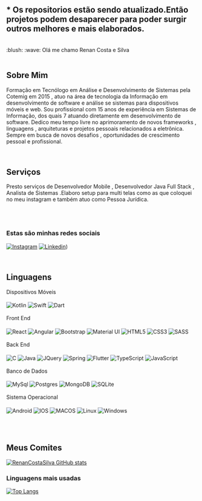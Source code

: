 
<h2> * Os repositorios estão sendo atualizado.Então projetos podem desaparecer para poder surgir outros melhores e mais elaborados. </h2></br>

<div style="display: inline_block;"> :blush: :wave: Olá me chamo  Renan Costa e Silva</div>
  
<div style="display: inline_block;"><br/>
<h2> Sobre Mim </h2>
<p>
  Formação em Tecnólogo em Análise e Desenvolvimento de Sistemas pela Cotemig em 2015 , atuo na área de tecnologia da Informação em desenvolvimento de software e análise se   
  sistemas para dispositivos móveis e web. Sou profissional com 15 anos de experiência em Sistemas de Informação, dos quais 7 atuando diretamente em desenvolvimento de software.
  Dedico meu tempo  livre  no aprimoramento de novos frameworks , linguagens  , arquiteturas e projetos pessoais relacionados a eletrônica. Sempre em busca de novos 
  desafios , oportunidades de crescimento pessoal e profissional.<br/>
</p>

</div>

<div style="display: inline_block;"><br/>
<h2> Serviços </h2>
<p>
  Presto serviços de Desenvolvedor Mobile , Desenvolvedor Java Full Stack , Analista de Sistemas .Elaboro setup para multi telas como as que coloquei no meu instagram e também atuo como Pessoa Jurídica.<br/><br/>
</p><br/>

</div>

### Estas são minhas redes sociais 
[![Instagram](https://img.shields.io/badge/Instagram-E4405F?style=for-the-badge&logo=instagram&logoColor=white)](https://www.instagram.com/cry_info/) 
[![Linkedin](https://img.shields.io/badge/LinkedIn-0077B5?style=for-the-badge&logo=linkedin&logoColor=white)](https://www.linkedin.com/in/renan-costa-e-silva/))


<div style="display: inline_block"><br/>
  <h2> Linguagens </h2>
  <span> Dispositivos Móveis </span><br/><br/>
  <img align="center" alt="Kotlin" src="https://img.shields.io/badge/Kotlin-0095D5?&style=for-the-badge&logo=kotlin&logoColor=white" />
  <img align="center" alt="Swift" src="https://img.shields.io/badge/Swift-FA7343?style=for-the-badge&logo=swift&logoColor=white" />
  <img align="center" alt="Dart" src="https://img.shields.io/badge/Dart-0175C2?style=for-the-badge&logo=dart&logoColor=white" />
</div>

<div style="display: inline_block"><br/>
  <span> Front End </span><br/><br/>
  <img align="center" alt="React" src="https://img.shields.io/badge/React-20232A?style=for-the-badge&logo=react&logoColor=61DAFB" />
  <img align="center" alt="Angular" src="https://img.shields.io/badge/Angular-DD0031?style=for-the-badge&logo=angular&logoColor=white" />
  <img align="center" alt="Bootstrap" src="https://img.shields.io/badge/Bootstrap-563D7C?style=for-the-badge&logo=bootstrap&logoColor=white" />
  <img align="center" alt="Material UI" src="https://img.shields.io/badge/Material--UI-0081CB?style=for-the-badge&logo=material-ui&logoColor=white" />
  <img align="center" alt="HTML5" src="https://img.shields.io/badge/HTML-239120?style=for-the-badge&logo=html5&logoColor=white" />
  <img align="center" alt="CSS3" src="https://img.shields.io/badge/CSS-239120?&style=for-the-badge&logo=css3&logoColor=white)" />
  <img align="center" alt="SASS" src="https://img.shields.io/badge/Sass-CC6699?style=for-the-badge&logo=sass&logoColor=white" />
</div>

<div style="display: inline_block"><br/>
  <span> Back End </span><br/><br/>
  <img align="center" alt="C" src="https://img.shields.io/badge/C-00599C?style=for-the-badge&logo=c&logoColor=white" />
  <img align="center" alt="Java" src="https://img.shields.io/badge/Java-ED8B00?style=for-the-badge&logo=openjdk&logoColor=white" />
  <img align="center" alt="JQuery" src="https://img.shields.io/badge/jQuery-0769AD?style=for-the-badge&logo=jquery&logoColor=white" />
  <img align="center" alt="Spring" src="https://img.shields.io/badge/Spring-6DB33F?style=for-the-badge&logo=spring&logoColor=white" />
  <img align="center" alt="Flutter" src="https://img.shields.io/badge/Flutter-02569B?style=for-the-badge&logo=flutter&logoColor=white" />
  <img align="center" alt="TypeScript" src="https://img.shields.io/badge/TypeScript-007ACC?style=for-the-badge&logo=typescript&logoColor=white" />
  <img align="center" alt="JavaScript" src="https://img.shields.io/badge/JavaScript-323330?style=for-the-badge&logo=javascript&logoColor=F7DF1E" />
</div>

<div style="display: inline_block"><br/>
  <span> Banco de Dados </span><br/><br/>
  <img align="center" alt="MySql" src="https://img.shields.io/badge/MySQL-00000F?style=for-the-badge&logo=mysql&logoColor=white" />
  <img align="center" alt="Postgres" src="https://img.shields.io/badge/PostgreSQL-316192?style=for-the-badge&logo=postgresql&logoColor=white" />
  <img align="center" alt="MongoDB" src="https://img.shields.io/badge/MongoDB-4EA94B?style=for-the-badge&logo=mongodb&logoColor=white" />
  <img align="center" alt="SQLite" src="https://img.shields.io/badge/SQLite-07405E?style=for-the-badge&logo=sqlite&logoColor=white" />
</div>

<div style="display: inline_block"><br/>
  <span> Sistema Operacional </span><br/><br/>
  <img align="center" alt="Android" src="https://img.shields.io/badge/Android-3DDC84?style=for-the-badge&logo=android&logoColor=white" />
  <img align="center" alt="IOS" src="https://img.shields.io/badge/iOS-000000?style=for-the-badge&logo=ios&logoColor=white" />
  <img align="center" alt="MACOS" src="https://img.shields.io/badge/mac%20os-000000?style=for-the-badge&logo=apple&logoColor=white" />
  <img align="center" alt="Linux" src="https://img.shields.io/badge/Linux-FCC624?style=for-the-badge&logo=linux&logoColor=black" />
  <img align="center" alt="Windows" src="https://img.shields.io/badge/Windows-0078D6?style=for-the-badge&logo=windows&logoColor=white" />
</div>

<br/><br/><h2> Meus Comites </h2>
[![RenanCostaSilva GitHub stats](https://github-readme-stats.vercel.app/api?username=RenanCostaSilva)](https://github.com/RenanCostaSilva/github-readme-stats)

### Linguagens mais usadas
[![Top Langs](https://github-readme-stats.vercel.app/api/top-langs/?username=RenanCostaSilva)](https://github.com/RenanCostaSilva/github-readme-stats)

<!--
**RenanCostaSilva/RenanCostaSilva** is a ✨ _special_ ✨ repository because its `README.md` (this file) appears on your GitHub profile.

Here are some ideas to get you started:

- 🔭 I’m currently working on ...
- 🌱 I’m currently learning ...
- 👯 I’m looking to collaborate on ...
- 🤔 I’m looking for help with ...
- 💬 Ask me about ...
- 📫 How to reach me: ...
- 😄 Pronouns: ...
- ⚡ Fun fact: ...
-->
